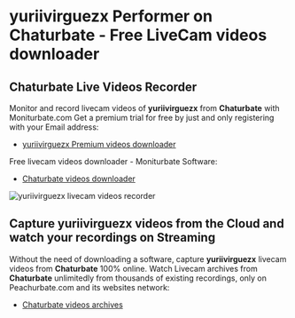 # yuriivirguezx Performer on Chaturbate - Free LiveCam videos downloader

## Chaturbate Live Videos Recorder

Monitor and record livecam videos of **yuriivirguezx** from **Chaturbate** with Moniturbate.com
Get a premium trial for free by just and only registering with your Email address:
* [yuriivirguezx Premium videos downloader](https://moniturbate.com/request-demo-licence-key.html)

Free livecam videos downloader - Moniturbate Software:
* [Chaturbate videos downloader](https://moniturbate.com/moniturbate-download-software.html)

![yuriivirguezx livecam videos recorder](https://peachurnet.com/templates/moniturbate-software.png)


## Capture yuriivirguezx videos from the Cloud and watch your recordings on Streaming

Without the need of downloading a software, capture **yuriivirguezx** livecam videos from **Chaturbate** 100% online.
Watch Livecam archives from **Chaturbate** unlimitedly from thousands of existing recordings, only on Peachurbate.com and its websites network:
* [Chaturbate videos archives](https://peachurnet.com/)